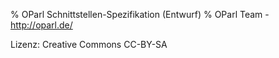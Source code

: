 % OParl Schnittstellen-Spezifikation (Entwurf)
% OParl Team - http://oparl.de/


Lizenz: Creative Commons CC-BY-SA

